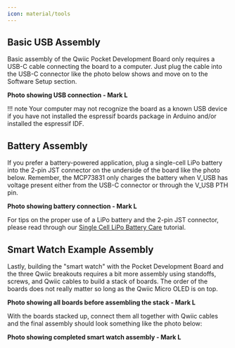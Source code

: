 ```yaml
---
icon: material/tools
---
```


## Basic USB Assembly

Basic assembly of the Qwiic Pocket Development Board only requires a USB-C cable connecting the board to a computer. Just plug the cable into the USB-C connector like the photo below shows and move on to the Software Setup section. 

**Photo showing USB connection - Mark L**

!!! note
    Your computer may not recognize the board as a known USB device if you have not installed the espressif boards package in Arduino and/or installed the espressif IDF.

## Battery Assembly

If you prefer a battery-powered application, plug a single-cell LiPo battery into the 2-pin JST connector on the underside of the board like the photo below. Remember, the MCP73831 only charges the battery when V_USB has voltage present either from the USB-C connector or through the V_USB PTH pin.

**Photo showing battery connection - Mark L**

For tips on the proper use of a LiPo battery and the 2-pin JST connector, please read through our [Single Cell LiPo Battery Care](https://learn.sparkfun.com/tutorials/single-cell-lipo-battery-care) tutorial.

## Smart Watch Example Assembly

Lastly, building the "smart watch" with the Pocket Development Board and the three Qwiic breakouts requires a bit more assembly using standoffs, screws, and Qwiic cables to build a stack of boards. The order of the boards does not really matter so long as the Qwiic Micro OLED is on top. 

**Photo showing all boards before assembling the stack - Mark L**

With the boards stacked up, connect them all together with Qwiic cables and the final assembly should look something like the photo below:

**Photo showing completed smart watch assembly - Mark L**